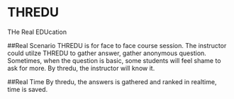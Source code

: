 THREDU
=============
THe Real EDUcation

##Real Scenario
THREDU is for face to face course session. The instructor could utilze THREDU to gather answer, gather anonymous question.
Sometimes, when the question is basic, some students will feel shame to ask for more. By thredu, the instructor will know it.

##Real Time
By thredu, the answers is gathered and ranked in realtime, time is saved.
